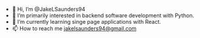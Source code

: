 - 👋 Hi, I’m @JakeLSaunders94
- 👀 I’m primarily interested in backend software development with Python.
- 🌱 I’m currently learning singe page applications with React.
- 📫 How to reach me jakelsaunders94@gmail.com

<!---
JakeLSaunders94/JakeLSaunders94 is a ✨ special ✨ repository because its `README.md` (this file) appears on your GitHub profile.
You can click the Preview link to take a look at your changes.
--->
